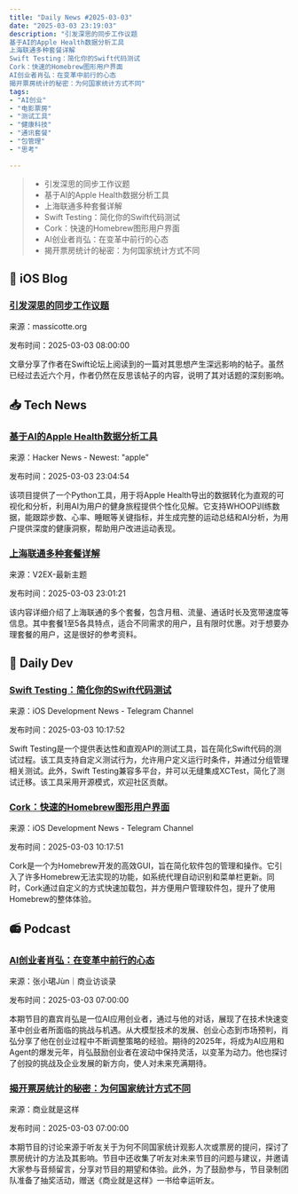 ```yaml
---
title: "Daily News #2025-03-03"
date: "2025-03-03 23:19:03"
description: "引发深思的同步工作议题
基于AI的Apple Health数据分析工具
上海联通多种套餐详解
Swift Testing：简化你的Swift代码测试
Cork：快速的Homebrew图形用户界面
AI创业者肖弘：在变革中前行的心态
揭开票房统计的秘密：为何国家统计方式不同"
tags: 
- "AI创业"
- "电影票房"
- "测试工具"
- "健康科技"
- "通讯套餐"
- "包管理"
- "思考"

---
```


> - 引发深思的同步工作议题
> - 基于AI的Apple Health数据分析工具
> - 上海联通多种套餐详解
> - Swift Testing：简化你的Swift代码测试
> - Cork：快速的Homebrew图形用户界面
> - AI创业者肖弘：在变革中前行的心态
> - 揭开票房统计的秘密：为何国家统计方式不同

## 🍎 iOS Blog

### [引发深思的同步工作议题](https://www.massicotte.org/synchronous-work)

来源：massicotte.org

发布时间：2025-03-03 08:00:00

文章分享了作者在Swift论坛上阅读到的一篇对其思想产生深远影响的帖子。虽然已经过去近六个月，作者仍然在反思该帖子的内容，说明了其对话题的深刻影响。

## 📥 Tech News

### [基于AI的Apple Health数据分析工具](https://github.com/krumjahn/applehealth)

来源：Hacker News - Newest: "apple"

发布时间：2025-03-03 23:04:54

该项目提供了一个Python工具，用于将Apple Health导出的数据转化为直观的可视化和分析，利用AI为用户的健身旅程提供个性化见解。它支持WHOOP训练数据，能跟踪步数、心率、睡眠等关键指标，并生成完整的运动总结和AI分析，为用户提供深度的健康洞察，帮助用户改进运动表现。

### [上海联通多种套餐详解](https://www.v2ex.com/t/1115631)

来源：V2EX-最新主题

发布时间：2025-03-03 23:01:21

该内容详细介绍了上海联通的多个套餐，包含月租、流量、通话时长及宽带速度等信息。其中套餐1至5各具特点，适合不同需求的用户，且有限时优惠。对于想要办理套餐的用户，这是很好的参考资料。

## 💾 Daily Dev

### [Swift Testing：简化你的Swift代码测试](https://github.com/swiftlang/swift-testing)

来源：iOS Development News - Telegram Channel

发布时间：2025-03-03 10:17:52

Swift Testing是一个提供表达性和直观API的测试工具，旨在简化Swift代码的测试过程。该工具支持自定义测试行为，允许用户定义运行时条件，并通过分组管理相关测试。此外，Swift Testing兼容多平台，并可以无缝集成XCTest，简化了测试迁移。该工具采用开源模式，欢迎社区贡献。

### [Cork：快速的Homebrew图形用户界面](https://github.com/buresdv/Cork)

来源：iOS Development News - Telegram Channel

发布时间：2025-03-03 10:17:51

Cork是一个为Homebrew开发的高效GUI，旨在简化软件包的管理和操作。它引入了许多Homebrew无法实现的功能，如系统代理自动识别和菜单栏更新。同时，Cork通过自定义的方式快速加载包，并方便用户管理软件包，提升了使用Homebrew的整体体验。

## 📻 Podcast

### [AI创业者肖弘：在变革中前行的心态](https://www.xiaoyuzhoufm.com/episode/67c3d80fb0167b8db9e3ec0f)

来源：张小珺Jùn｜商业访谈录

发布时间：2025-03-03 07:00:00

本期节目的嘉宾肖弘是一位AI应用创业者，通过与他的对话，展现了在技术快速变革中创业者所面临的挑战与机遇。从大模型技术的发展、创业心态到市场预判，肖弘分享了他在创业过程中不断调整策略的经验。期待的2025年，将成为AI应用和Agent的爆发元年，肖弘鼓励创业者在波动中保持灵活，以变革为动力。他也探讨了创投的挑战及企业发展的新方向，使人对未来充满期待。

### [揭开票房统计的秘密：为何国家统计方式不同](https://www.xiaoyuzhoufm.com/episode/67c46729bf52a16cd1050dff)

来源：商业就是这样

发布时间：2025-03-03 07:00:00

本期节目的讨论来源于听友关于为何不同国家统计观影人次或票房的提问，探讨了票房统计的方法及其影响。节目中还收集了听友对未来节目的问题与建议，并邀请大家参与音频留言，分享对节目的期望和体验。此外，为了鼓励参与，节目录制团队准备了抽奖活动，赠送《商业就是这样》一书给幸运听友。
